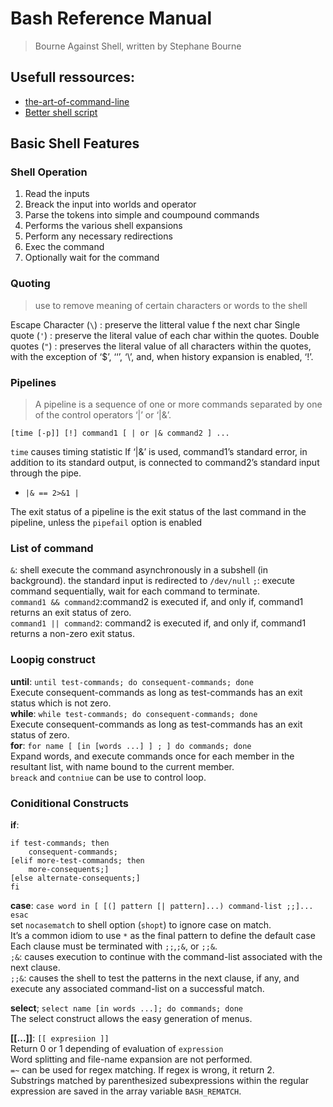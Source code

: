 # Bash Reference Manual
> Bourne Against Shell, written by Stephane Bourne

## Usefull ressources:
 * [the-art-of-command-line](https://github.com/jlevy/the-art-of-command-line/blob/master/README-fr.md)
 * [Better shell script](http://redsymbol.net/articles/unofficial-bash-strict-mode/)

## Basic Shell Features
### Shell Operation 
 1. Read the inputs
 2. Breack the input into worlds and operator 
 3. Parse the tokens into simple and coumpound commands
 4. Performs the various shell expansions 
 5. Perform any necessary redirections 
 6. Exec the command
 7. Optionally wait for the command

### Quoting 
> use to remove meaning of certain characters or words to the shell   

Escape Character (`\`) : preserve the litteral value f the next char 
Single quote  (`'`) : preserve the literal value of each char within the quotes.
Double quotes (`"`) : preserves the literal value of all characters within
the quotes, with the exception of ‘$’, ‘‘’, ‘\’, and, when history expansion is enabled, ‘!’.

### Pipelines 

> A pipeline is a sequence of one or more commands separated by one of the control operators
‘|’ or ‘|&’.

```shell
[time [-p]] [!] command1 [ | or |& command2 ] ...
```
`time` causes timing statistic 
If ‘|&’ is used, command1’s standard error, in addition to its standard output, is connected to command2’s standard input through the pipe.
 * `|& == 2>&1 |`

The exit status of a pipeline is the exit status of the last command in the pipeline, unless the `pipefail` option is enabled

### List of command

`&`: shell execute the command asynchronously in a subshell (in background). the standard input is redirected to `/dev/null`
`;`: execute command sequentially, wait for each command to terminate.  
`command1 && command2`:command2 is executed if, and only if, command1 returns an exit status of zero.  
`command1 || command2`: command2 is executed if, and only if, command1 returns a non-zero exit status.  

### Loopig construct 
**until**: `until test-commands; do consequent-commands; done`  
Execute consequent-commands as long as test-commands has an exit status
which is not zero.  
**while**: `while test-commands; do consequent-commands; done`  
Execute consequent-commands as long as test-commands has an exit status
of zero.  
**for**: `for name [ [in [words ...] ] ; ] do commands; done`  
Expand words, and execute commands once for each member in the resultant
list, with name bound to the current member.  
`breack` and `contniue` can be use to control loop.  

### Coniditional Constructs
**if**: 
```
if test-commands; then
    consequent-commands;
[elif more-test-commands; then 
    more-consequents;]
[else alternate-consequents;]
fi
```

**case**: `case word in [ [(] pattern [| pattern]...) command-list ;;]... esac`   
set `nocasematch` to shell option (`shopt`) to ignore case on match.  
It’s a common idiom to use `*` as the final pattern to define the
default case
Each clause must be terminated with `;;`,`;&`, or `;;&`.  
`;&`: causes execution to continue with the command-list associated with the next clause.  
`;;&`: causes the shell to test the patterns in the next clause, if any, and execute any associated command-list on a successful match.  

**select**; `select name [in words ...]; do commands; done`  
The select construct allows the easy generation of menus. 

**[[...]]**: `[[ expresiion ]]`  
Return 0 or 1 depending of evaluation of `expression`  
Word splitting and file-name expansion are not performed.  
`=~` can be used for regex matching. If regex is wrong, it return 2.  
Substrings matched by parenthesized subexpressions within the regular expression are saved in the array variable `BASH_REMATCH`.  


